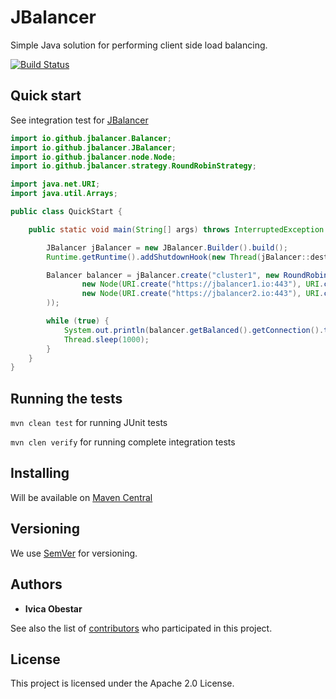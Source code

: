 # JBalancer
Simple Java solution for performing client side load balancing. 

[![Build Status](https://travis-ci.org/iobestar/jbalancer.svg?branch=master)](https://travis-ci.org/iobestar/jbalancer)

## Quick start

See integration test for [JBalancer](https://github.com/iobestar/jbalancer/blob/master/src/test/java/io/github/jbalancer/JBalancerIT.java)

```java
import io.github.jbalancer.Balancer;
import io.github.jbalancer.JBalancer;
import io.github.jbalancer.node.Node;
import io.github.jbalancer.strategy.RoundRobinStrategy;

import java.net.URI;
import java.util.Arrays;

public class QuickStart {

    public static void main(String[] args) throws InterruptedException {

        JBalancer jBalancer = new JBalancer.Builder().build();
        Runtime.getRuntime().addShutdownHook(new Thread(jBalancer::destroy));

        Balancer balancer = jBalancer.create("cluster1", new RoundRobinStrategy(), balancerId -> Arrays.asList(
                new Node(URI.create("https://jbalancer1.io:443"), URI.create("tcp://github.com:443")),
                new Node(URI.create("https://jbalancer2.io:443"), URI.create("tcp://github.com:443"))
        ));

        while (true) {
            System.out.println(balancer.getBalanced().getConnection().toString());
            Thread.sleep(1000);
        }
    }
}
```

## Running the tests

```mvn clean test``` for running JUnit tests

```mvn clen verify``` for running complete integration tests

## Installing

Will be available on [Maven Central](https://search.maven.org)

## Versioning

We use [SemVer](http://semver.org/) for versioning.

## Authors

* **Ivica Obestar**

See also the list of [contributors](https://github.com/iobestar/jbalancer/contributors) who participated in this project.

## License

This project is licensed under the Apache 2.0 License.
